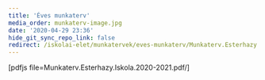 ```yaml
---
title: 'Éves munkaterv'
media_order: munkaterv-image.jpg
date: '2020-04-29 23:36'
hide_git_sync_repo_link: false
redirect: /iskolai-elet/munkatervek/eves-munkaterv/Munkaterv.Esterhazy.Iskola.2020-2021.pdf
---
```


[pdfjs file=Munkaterv.Esterhazy.Iskola.2020-2021.pdf/]